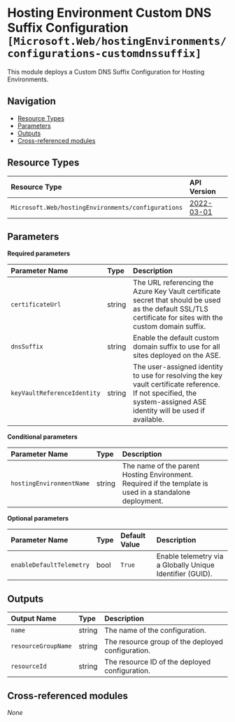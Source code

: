 # Hosting Environment Custom DNS Suffix Configuration `[Microsoft.Web/hostingEnvironments/configurations-customdnssuffix]`

This module deploys a Custom DNS Suffix Configuration for Hosting Environments.

## Navigation

- [Resource Types](#Resource-Types)
- [Parameters](#Parameters)
- [Outputs](#Outputs)
- [Cross-referenced modules](#Cross-referenced-modules)

## Resource Types

| Resource Type | API Version |
| :-- | :-- |
| `Microsoft.Web/hostingEnvironments/configurations` | [2022-03-01](https://learn.microsoft.com/en-us/azure/templates/Microsoft.Web/hostingEnvironments/configurations) |

## Parameters

**Required parameters**

| Parameter Name | Type | Description |
| :-- | :-- | :-- |
| `certificateUrl` | string | The URL referencing the Azure Key Vault certificate secret that should be used as the default SSL/TLS certificate for sites with the custom domain suffix. |
| `dnsSuffix` | string | Enable the default custom domain suffix to use for all sites deployed on the ASE. |
| `keyVaultReferenceIdentity` | string | The user-assigned identity to use for resolving the key vault certificate reference. If not specified, the system-assigned ASE identity will be used if available. |

**Conditional parameters**

| Parameter Name | Type | Description |
| :-- | :-- | :-- |
| `hostingEnvironmentName` | string | The name of the parent Hosting Environment. Required if the template is used in a standalone deployment. |

**Optional parameters**

| Parameter Name | Type | Default Value | Description |
| :-- | :-- | :-- | :-- |
| `enableDefaultTelemetry` | bool | `True` | Enable telemetry via a Globally Unique Identifier (GUID). |


## Outputs

| Output Name | Type | Description |
| :-- | :-- | :-- |
| `name` | string | The name of the configuration. |
| `resourceGroupName` | string | The resource group of the deployed configuration. |
| `resourceId` | string | The resource ID of the deployed configuration. |

## Cross-referenced modules

_None_
